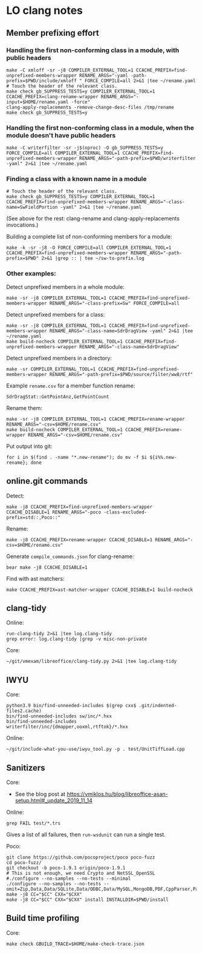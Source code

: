 # LO clang notes

## Member prefixing effort

### Handling the first non-conforming class in a module, with public headers

```
make -C xmloff -sr -j8 COMPILER_EXTERNAL_TOOL=1 CCACHE_PREFIX=find-unprefixed-members-wrapper RENAME_ARGS="-yaml -path-prefix=$PWD/include/xmloff " FORCE_COMPILE=all 2>&1 |tee ~/rename.yaml
# Touch the header of the relevant class.
make check gb_SUPPRESS_TESTS=y COMPILER_EXTERNAL_TOOL=1 CCACHE_PREFIX=clang-rename-wrapper RENAME_ARGS="-input=$HOME/rename.yaml -force"
clang-apply-replacements -remove-change-desc-files /tmp/rename
make check gb_SUPPRESS_TESTS=y
```

### Handling the first non-conforming class in a module, when the module doesn't have public headers

```
make -C writerfilter -sr -j$(nproc) -O gb_SUPPRESS_TESTS=y FORCE_COMPILE=all COMPILER_EXTERNAL_TOOL=1 CCACHE_PREFIX=find-unprefixed-members-wrapper RENAME_ARGS="-path-prefix=$PWD/writerfilter -yaml" 2>&1 |tee ~/rename.yaml
```

### Finding a class with a known name in a module

```
# Touch the header of the relevant class.
make check gb_SUPPRESS_TESTS=y COMPILER_EXTERNAL_TOOL=1 CCACHE_PREFIX=find-unprefixed-members-wrapper RENAME_ARGS="-class-name=SwFieldPortion -yaml" 2>&1 |tee ~/rename.yaml
```

(See above for the rest: clang-rename and clang-apply-replacements invocations.)

Building a complete list of non-conforming members for a module:

```
make -k -sr -j8 -O FORCE_COMPILE=all COMPILER_EXTERNAL_TOOL=1 CCACHE_PREFIX=find-unprefixed-members-wrapper RENAME_ARGS="-path-prefix=$PWD" 2>&1 |grep :: | tee ~/sw-to-prefix.log
```

### Other examples:

Detect unprefixed members in a whole module:

```
make -sr -j8 COMPILER_EXTERNAL_TOOL=1 CCACHE_PREFIX=find-unprefixed-members-wrapper RENAME_ARGS="-class-prefix=Sw" FORCE_COMPILE=all
```

Detect unprefixed members for a class:

```
make -sr -j8 COMPILER_EXTERNAL_TOOL=1 CCACHE_PREFIX=find-unprefixed-members-wrapper RENAME_ARGS="-class-name=SdrDragView -yaml" 2>&1 |tee ~/rename.yaml
make build-nocheck COMPILER_EXTERNAL_TOOL=1 CCACHE_PREFIX=find-unprefixed-members-wrapper RENAME_ARGS="-class-name=SdrDragView"
```

Detect unprefixed members in a directory:

```
make -sr COMPILER_EXTERNAL_TOOL=1 CCACHE_PREFIX=find-unprefixed-members-wrapper RENAME_ARGS="-path-prefix=$PWD/source/filter/ww8/rtf"
```

Example `rename.csv` for a member function rename:

```
SdrDragStat::GetPointAnz,GetPointCount
```

Rename them:

```
make -sr -j8 COMPILER_EXTERNAL_TOOL=1 CCACHE_PREFIX=rename-wrapper RENAME_ARGS="-csv=$HOME/rename.csv"
make build-nocheck COMPILER_EXTERNAL_TOOL=1 CCACHE_PREFIX=rename-wrapper RENAME_ARGS="-csv=$HOME/rename.csv"
```

Put output into git:

```
for i in $(find . -name "*.new-rename"); do mv -f $i ${i%%.new-rename}; done
```

## online.git commands

Detect:

```
make -j8 CCACHE_PREFIX=find-unprefixed-members-wrapper CCACHE_DISABLE=1 RENAME_ARGS="-poco -class-excluded-prefix=std::,Poco::"
```

Rename:

```
make -j8 CCACHE_PREFIX=rename-wrapper CCACHE_DISABLE=1 RENAME_ARGS="-csv=$HOME/rename.csv"
```

Generate `compile_commands.json` for clang-rename:

```
bear make -j8 CCACHE_DISABLE=1
```

Find with ast matchers:

```
make CCACHE_PREFIX=ast-matcher-wrapper CCACHE_DISABLE=1 build-nocheck
```

## clang-tidy

Online:

```
run-clang-tidy 2>&1 |tee log.clang-tidy
grep error: log.clang-tidy |grep -v misc-non-private
```

Core:

```
~/git/vmexam/libreoffice/clang-tidy.py 2>&1 |tee log.clang-tidy
```

## IWYU

Core:

```
python3.9 bin/find-unneeded-includes $(grep cxx$ .git/indented-files2.cache)
bin/find-unneeded-includes sw/inc/*.hxx
bin/find-unneeded-includes writerfilter/inc/{dmapper,ooxml,rtftok}/*.hxx
```

Online:

```
~/git/include-what-you-use/iwyu_tool.py -p . test/UnitTiffLoad.cpp
```

## Sanitizers

Core:

- See the blog post at <https://vmiklos.hu/blog/libreoffice-asan-setup.html#_update_2019_11_14>

Online:

```
grep FAIL test/*.trs
```

Gives a list of all failures, then `run-wsdunit` can run a single test.

Poco:

```
git clone https://github.com/pocoproject/poco poco-fuzz
cd poco-fuzz/
git checkout -b poco-1.9.1 origin/poco-1.9.1
# This is not enough, we need Crypto and NetSSL_OpenSSL
#./configure --no-samples --no-tests --minimal
./configure --no-samples --no-tests --omit=Zip,Data,Data/SQLite,Data/ODBC,Data/MySQL,MongoDB,PDF,CppParser,PageCompiler
make -j8 CC="$CC" CXX="$CXX"
make -j8 CC="$CC" CXX="$CXX" install INSTALLDIR=$PWD/install
```

## Build time profiling

Core:

```
make check GBUILD_TRACE=$HOME/make-check-trace.json
```
